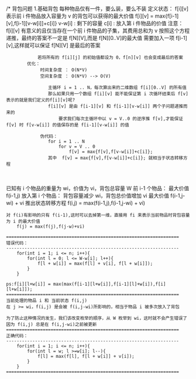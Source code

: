 /*
	背包问题 
		1.基础背包
			每种物品仅有一件，要么装，要么不装
			定义状态：
				f[i][v] 表示前 i 件物品放入容量为 v 的背包可以获得的最大价值
				f[i][v] = max{f[i-1][v],f[i-1][v-w[i]]+c[i]}
					v-w[i]	: 剩下的容量 
					c[i]  	: 放入第 i 件物品的价值
			注意：
				f[i][v] 有意义的且仅当存在一个前 i 件物品的子集，其费用总和为 v
				按照这个方程递推，最终的答案不一定是 f[N][V],而是 f[N][0..V]的最大值
				需要加入一项 f[i-1][v],这样就可以保证 f[N][V] 是最后的答案 
				

				若将所有的 f[i][j] 的初始值都设为 0，f[n][v] 也会变成最后的答案 
			优化：
				 时间复杂度 ： O(N*V) 
				 空间复杂度 ： O(N*V) --> O(V) 
				 	
					主循环 i = 1 .. N，每次算出来的二维数组 f[i][0..V] 的所有值 
					那么如果只用一个数组 f[i][v] 能不能保证第 i 次循环结束后 f[v] 表示的就是我们定义的f[i][v]呢?
					f[i][v] 是由 f[i-1][v] 和 f[i-1][v-w[i]] 两个子问题递推而来的
						要求我们每次主循环中以 v = V..0 的逆序推 f[v],才能保证 f[v] 时 f[v-w[i]] 的值保存的是 f[i-1][v-w[i]] 的值
						 
				 伪代码：
				 	for i = 1 .. N
						for v = V .. 0
					 		f[v] = max{f[v],f[v-w[i]]+c[i]}; 
					其中  f[v] = max{f[v],f[v-w[i]]+c[i]}; 就相当于状态转移方程 


​				
​				
	已知有 i 个物品的重量为 wi，价值为 vi，背包总容量 W
	前   i-1 个物品： 最大价值 f(i-1,j)
	放入第 i 个物品： 背包容量减少 wi，背包总价值增加 vi
					  最大价值 f(i-1,j-wi) + vi
	推出状态转移方程
		f(i,j) = max(f(i-1,j),f(i-1,j-wi) + vi)	
		
	对 f(i)有影响的只有 f(i-1),这时可以去掉第一维，直接用 fi 来表示当前物品时背包容量为 i 的最大价值	
		f(j) = max(f(j),f(j-w)+vi)	
		
	==================================================================	
	错误代码：
	------------------------------------------------------------------	
		for(int i = 1; i <= n; i++){
			for(int l = 0; l <= W-w[i]; l++){
				f[l + w[i]] = max(f[l] + v[i], f[l + w[i]]);
			}
		}
				
	ps:f[i][l+w[i]] = max(max(f[i-1][l+w[i]],f[i-1][l]+w[i]),f[i][l+w[i]]);
	==================================================================
	当前处理的物品 i 和 当前状态 f(i,j) 
	在 j >= wi，f(i,j) 是会被 f(i,j-wi)所影响的，相当于物品 i 被多次放入了背包
	 
	为了防止这种情况的发生，我们该改变枚举的顺序，从 W 枚举到 wi，这时就不会产生错误了
	因为 f(i,j) 总是在 f(i,j-wi)之前被更新 
	==================================================================	
	正确代码：
	------------------------------------------------------------------	
		for(int i = 1; i <= n; i++){
			for(int l = w; l >=w[i]; l--){
				f[l] = max(f[l], f[l + w[i]] + v[i]);
			}
		}
	==================================================================		